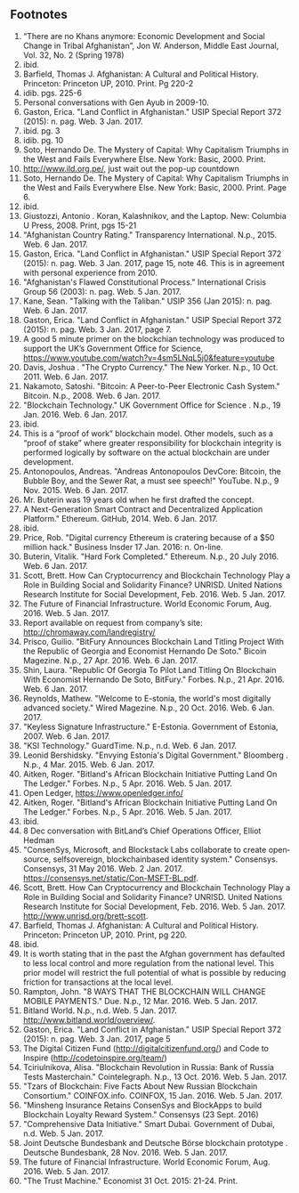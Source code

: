 ## Footnotes

1. “There are no Khans anymore: Economic Development and Social Change in Tribal Afghanistan”, Jon W. Anderson, Middle East Journal, Vol. 32, No. 2 (Spring 1978) 
2.  ibid.
3. Barfield, Thomas J. Afghanistan: A Cultural and Political History. Princeton: Princeton UP, 2010. Print. Pg 220-2
4. idib. pgs. 225-6
5. Personal conversations with Gen Ayub in 2009-10.
6. Gaston, Erica. "Land Conflict in Afghanistan." USIP Special Report 372 (2015): n. pag. Web. 3 Jan. 2017. 
7. ibid. pg. 3
8. idib. pg. 10
9. Soto, Hernando De. The Mystery of Capital: Why Capitalism Triumphs in the West and Fails Everywhere Else. New York: Basic, 2000. Print.
10. http://www.ild.org.pe/, just wait out the pop-up countdown
11. Soto, Hernando De. The Mystery of Capital: Why Capitalism Triumphs in the West and Fails Everywhere Else. New York: Basic, 2000. Print. Page 6.
12. ibid.
13. Giustozzi, Antonio . Koran, Kalashnikov, and the Laptop. New: Columbia U Press, 2008. Print,  pgs 15-21
14. "Afghanistan Country Rating." Transparency International. N.p., 2015. Web. 6 Jan. 2017.
15. Gaston, Erica. "Land Conflict in Afghanistan." USIP Special Report 372 (2015): n. pag. Web. 3 Jan. 2017, page 15, note 46.  This is in agreement with personal experience from 2010.  
16. "Afghanistan's Flawed Constitutional Process." International Crisis Group 56 (2003): n. pag. Web. 5 Jan. 2017.
17. Kane, Sean. "Talking with the Taliban." USIP 356 (Jan 2015): n. pag. Web. 6 Jan. 2017. 
18. Gaston, Erica. "Land Conflict in Afghanistan." USIP Special Report 372 (2015): n. pag. Web. 3 Jan. 2017, page 7.
19. A good 5 minute primer on the blockchian technology was produced to support the UK’s Government Office for Science, https://www.youtube.com/watch?v=4sm5LNqL5j0&feature=youtube 
20. Davis, Joshua . "The Crypto Currency." The New Yorker. N.p., 10 Oct. 2011. Web. 6 Jan. 2017.
21. Nakamoto, Satoshi. "Bitcoin: A Peer-to-Peer Electronic Cash System." Bitcoin. N.p., 2008. Web. 6 Jan. 2017.
22. "Blockchain Technology." UK Government Office for Science . N.p., 19 Jan. 2016. Web. 6 Jan. 2017. 
23. ibid. 
24. This is a “proof of work” blockchain model. Other models, such as a “proof of stake” where greater responsibility for blockchain integrity is performed logically by software on the actual blockchain are under development. 
25. Antonopoulos, Andreas. "Andreas Antonopoulos DevCore: Bitcoin, the Bubble Boy, and the Sewer Rat, a must see speech!" YouTube. N.p., 9 Nov. 2015. Web. 6 Jan. 2017. 
26. Mr. Buterin was 19 years old when he first drafted the concept. 
27. A Next-Generation Smart Contract and Decentralized Application Platform." Ethereum. GitHub, 2014. Web. 6 Jan. 2017. 
28. ibid. 
29. Price, Rob. "Digital currency Ethereum is cratering because of a $50 million hack." Business Insder 17 Jan. 2016: n. On-line.  
30. Buterin, Vitalik. "Hard Fork Completed." Ethereum. N.p., 20 July 2016. Web. 6 Jan. 2017. 
31. Scott, Brett. How Can Cryptocurrency and Blockchain Technology Play a Role in Building Social and Solidarity Finance? UNRISD. United Nations Research Institute for Social Development, Feb. 2016. Web. 5 Jan. 2017.
32. The Future of Financial Infrastructure. World Economic Forum, Aug. 2016. Web. 5 Jan. 2017. 
33. Report available on request from company’s site: http://chromaway.com/landregistry/ 
34.  Prisco, Guilio. "BitFury Announces Blockchain Land Titling Project With the Republic of Georgia and Economist Hernando De Soto." Bicoin Magezine. N.p., 27 Apr. 2016. Web. 6 Jan. 2017. 
35. Shin, Laura. "Republic Of Georgia To Pilot Land Titling On Blockchain With Economist Hernando De Soto, BitFury." Forbes. N.p., 21 Apr. 2016. Web. 6 Jan. 2017. 
36. Reynolds, Mathew. "Welcome to E-stonia, the world's most digitally advanced society." Wired Magezine. N.p., 20 Oct. 2016. Web. 6 Jan. 2017.
37. "Keyless Signature Infrastructure." E-Estonia. Government of Estonia, 2007. Web. 6 Jan. 2017.
38. "KSI Technology." GuardTime. N.p., n.d. Web. 6 Jan. 2017. 
39. Leonid Bershidsky. "Envying Estonia's Digital Government." Bloomberg . N.p., 4 Mar. 2015. Web. 6 Jan. 2017. 
40. Aitken, Roger. "Bitland's African Blockchain Initiative Putting Land On The Ledger." Forbes. N.p., 5 Apr. 2016. Web. 5 Jan. 2017. 
41. Open Ledger, https://www.openledger.info/
42. Aitken, Roger. "Bitland's African Blockchain Initiative Putting Land On The Ledger." Forbes. N.p., 5 Apr. 2016. Web. 5 Jan. 2017. 
43. ibid. 
44. 8 Dec conversation with BitLand’s Chief Operations Officer, Elliot Hedman 
45. "ConsenSys, Microsoft, and Blockstack Labs collaborate to create open­source, self­sovereign, blockchain­based identity system." Consensys. Consensys, 31 May 2016. Web. 2 Jan. 2017. <https://consensys.net/static/Con-MSFT-BL.pdf>.
46. Scott, Brett. How Can Cryptocurrency and Blockchain Technology Play a Role in Building Social and Solidarity Finance? UNRISD. United Nations Research Institute for Social Development, Feb. 2016. Web. 5 Jan. 2017. <http://www.unrisd.org/brett-scott>.
47. Barfield, Thomas J. Afghanistan: A Cultural and Political History. Princeton: Princeton UP, 2010. Print, pg 220.
48. ibid. 
49. It is worth stating that in the past the Afghan government has defaulted to less local control and more regulation from the national level.  This prior model will restrict the full potential of what is possible by reducing friction for transactions at the local level.
50. Rampton, John. "8 WAYS THAT THE BLOCKCHAIN WILL CHANGE MOBILE PAYMENTS." Due. N.p., 12 Mar. 2016. Web. 5 Jan. 2017.
51. Bitland World. N.p., n.d. Web. 5 Jan. 2017. <http://www.bitland.world/overview/>.
52. Gaston, Erica. "Land Conflict in Afghanistan." USIP Special Report 372 (2015): n. pag. Web. 3 Jan. 2017, page 5
53. The Digital Citizen Fund (http://digitalcitizenfund.org/) and Code to Inspire (http://codetoinspire.org/team/)
54. Tciriulnikova, Alisa. "Blockchain Revolution in Russia: Bank of Russia Tests Masterchain." Cointelegraph. N.p., 13 Oct. 2016. Web. 5 Jan. 2017.
55. "Tzars of Blockchain: Five Facts About New Russian Blockchain Consortium." COINFOX.info. COINFOX, 15 Jan. 2016. Web. 5 Jan. 2017. 
56. "Minsheng Insurance Retains ConsenSys and BlockApps to build Blockchain Loyalty Reward System." Consensys (23 Sept. 2016)
57. "Comprehensive Data Initiative." Smart Dubai. Government of Dubai, n.d. Web. 5 Jan. 2017. 
58. Joint Deutsche Bundesbank and Deutsche Börse blockchain prototype . Deutsche Bundesbank, 28 Nov. 2016. Web. 5 Jan. 2017. 
59. The future of Financial Infrastructure. World Economic Forum, Aug. 2016. Web. 5 Jan. 2017.
60. "The Trust Machine." Economist 31 Oct. 2015: 21-24. Print.

















